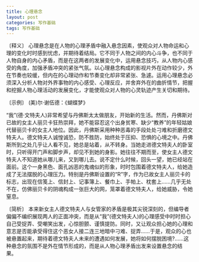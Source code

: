 ```yaml
---
title: 心理悬念
layout: post
categories: 写作基础
tags: 写作基础
---
```


〔释义〕 心理悬念是在人物的心理矛盾中融入悬念因素，使观众对人物命运和心理的变化时时感到忧虑，并期待着结局。它不同于人物之间的内心斗争，也不同于人物自身的内心矛盾，而是在这两者的发展变化中，运用悬念技巧，从人物内心感受的角度，加强矛盾冲突的紧张气氛。以心理悬念构成的影视片外在动作较少，外在节奏也较缓，但内在的心理动作和节奏变化却非常紧张、急遽。运用心理悬念必须深入分析人物对外界事物的内心感受、心理反应，并舍弃外在的曲折情节，把握和挖掘人物心理活动的发展变化，才能使观众对人物的心灵轨迹产生关切和期待。

〔示例〕 (美)尔·谢伍德：《蝴蝶梦》

“我”(德·文特夫人)非常希望与丹佛斯太太做朋友，开始新的生活。然而，丹佛斯对已故的女主人丽贝卡狂热崇拜，她不能容忍这个出身贫寒、缺少“教养”的年轻姑娘代替丽贝卡的女主人地位。因此，丹佛斯采用种种恶毒的手段处处刁难和折磨德文特夫人。德文特夫人诚惶诚恐，防不胜防，始终处于压抑、恐惧的心境之中。丹佛斯所到之处几乎让人看不见，她总是站着，从不转身。当她走进德文特夫人的卧室时，只听得开门声和脚步声，却见不到她的身影。她往往不期而至，使女主人德文特夫人不知道她从哪儿来，又到哪儿去。说不定什么时候，回头一望，她已经站在面前。这个一身黑色、面孔凶恶的鬼魂似的形象，时时包围着德文特夫人，给她造成了无法摆脱的心理压力。特别是丹佛斯设置的“R”字，作为已故女主人丽贝卡的标志，出现在信笺上、信封上、记事簿上、餐巾上、手帕上、枕套上……几乎无处不在，仿佛丽贝卡的阴魂构成一张巨大的网，笼罩着德文特夫人，给她威胁，令她窒息。

〔简析〕 本来新女主人德文特夫人与女管家的矛盾是极其尖锐深刻的，但编导者偏偏不编织展现两人的正面冲突，而是从“我”(德文特夫人)的心理感受中时时担心自己受捉弄、受嘲笑出发，心惊胆颤、谨慎提防。同时，又让观众担心她的心理和意志是否能承受得住这个恶女人接二连三地暗中刁难、捉弄……于是，观众的心也被悬置起来，期待着德文特夫人未来的遭遇如何发展，她将如何摆脱困境?……这种悬念的氛围不是外在情节形成的，而是从人物心理矛盾出发来设置悬念的结果。 